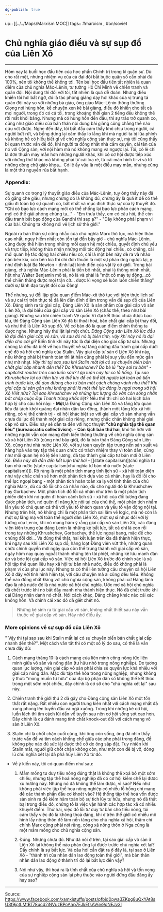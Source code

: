 ```yaml
---
dg-publish: true
---
```

up:: [[../../Maps/Marxism MOC]]
tags:: #marxism , #on/soviet 

# Chủ nghĩa giáo điều và sự sụp đổ của Liên Xô
***
 Hôm nay là buổi học đầu tiên của học phần Chính trị trong kì quân sự. Dù cho rất mệt, nhưng nhiệm vụ của cả đại đội bắt buộc quân số cần phải đủ 100%, nên tôi không thể không tới. Tên bài học đầu tiên tất nhiên là quan điểm của chủ nghĩa Mác-Lênin, tư tưởng Hồ Chí Minh về chiến tranh và quân đội. Nội dung thì đối với tôi, tất nhiên là quá dễ đoán. Nhưng điều khiến tôi hơi bất ngờ, đó là tác phong giảng dạy hơi khác của vị trung tá quân đội này so với những bà giáo, ông giáo Mác-Lênin thông thường. Giọng nói hùng hồn, kể chuyện xen kẽ bài giảng, điều đó khiến cho tất cả mọi người, trong đó có cả tôi, trong khoảng thời gian 2 tiếng đều không thể rời mắt khỏi bảng. Nhưng mà có hùng hồn đến đâu, thì sự tráo trở quanh co, cũng như giáo điều của bản thân nội dung bài giảng cũng chẳng thể nào cứu vớt được. Nghe đến đây, tôi bắt đầu cảm thấy khó chịu trong người, cả người bứt rứt, và bỗng dưng lại cảm thấy lo lắng khi mà người ta bị lừa phỉnh và không hề có hiểu biết gì về chủ nghĩa cộng sản thực sự, mà tôi cũng thấy bi quan trước vấn đề đó, khi người ta đồng nhất nhà cầm quyền, cái tên của nó với Cộng sản, với nội hàm mà nó không mang và ngược lại. Tôi, có lẽ chỉ là đơn thuần may mắn hơn những người khác, khi có cơ hội được tiếp xúc với những thứ khác mà không phải từ cái loa rè, từ cái màn hình ti-vi và từ những dòng chữ giáo khoa... Có lẽ ấy vừa là một điều may mắn, nhưng cũng là một thứ nguyền rủa bất hạnh.

### **Appendix:**
Sự quanh co trong lý thuyết giáo điều của Mác-Lênin, tuy ông thầy này đã cố gắng che giấu, nhưng chừng đó là không đủ, chừng ấy là quá ít để có thể giấu đi toàn bộ sự quanh co, bất nhất và mục đích thực sự của lý thuyết đó. "Chỉ có bạo lực cách mạng mới có thể chống lại bạo lực phản cách mạng, mới có thể giải phóng chúng ta..." - "Em thưa thầy, em có câu hỏi, thế còn đấu tranh bất bạo động của Gandhi thì sao ạ?" - "Đây không phải phạm vi của bài. Chúng ta không nói về lịch sử thế giới."

Ngoài ra bản thân sự cứng nhắc của chủ nghĩa Marx thô tục, mà hiện thân cao nhất, nguy hiểm nhất còn tồn tại đến bây giờ - chủ nghĩa Mác-Lênin, cũng được thể hiện trong những mối quan hệ một chiều, quyết định chủ yếu và trực tiếp, không thừa nhận những mối tác động hai chiều, có chăng, cái mối quan hệ tác động hai chiều nếu có, chỉ là một bên này đẻ ra và nhào nặn bên kia, còn bên kia thì chỉ đơn thuần là một sự phản ứng ngược lại, y như định luật Ba Newton - định luật kinh điển của vật lý cơ giới. Trong bài giảng, chủ nghĩa Mác-Lênin phải là tiến bộ nhất, phải là thông minh nhất, hệt như Walter Benjamin mô tả, nó là và phải là "một cỗ máy tự động...có thể chiến thắng được mọi trận cờ... được kì vọng sẽ luôn luôn chiến thắng" dưới sự lãnh đạo tuyệt đối của Đảng!

Thế nhưng, sự đối lập giữa quan điểm Mác-xít thô tục với hiện thực lịch sử và sự cai trị trên thực tế đã lên đến đỉnh điểm trong vấn đề sụp đổ của Liên Xô. Đảng sinh ra từ giai cấp, Đảng Liên Xô là sản phẩm của giai cấp vô sản Liên Xô, là đại biểu của giai cấp vô sản Liên Xô (chắc thế, theo như bài giảng). Nhưng sau khi chiến tranh Vệ quốc Vĩ đại kết thúc chưa được bao lâu, thì Đảng Cộng sản Liên Xô đã bị thoái hoá, bản chất giai cấp bị thay đổi, và như thế là Liên Xô sụp đổ. Về cơ bản đó là quan điểm chính thống ta được nghe. Nhưng hãy thử lật lại một chút. *Đảng Cộng sản Liên Xô lúc đầu là đại diện giai cấp vô sản, và sau đó nó bị biến tính, vậy khi này nó là đại diện cho cái gì?* Biến tính khi này tức là đại diện cho giai cấp tư sản. Nhưng chúng ta đều đã biết về học thuyết về sự tăng cường đấu tranh giai cấp dưới chế độ xã hội chủ nghĩa của Stalin. Vậy giai cấp tư sản ở Liên Xô khi này, nếu không phải bị thanh toán thì ắt hẳn cũng phải bị suy yếu đến mức gần như mờ nhạt. *Vậy thì tại sao sau khi Stalin mất lại có sự chuyển biến bản chất giai cấp nhanh đến thế? Do Khrushchev? Do bè lũ "tay sai tư bản" - capitalist roader trèo cao luồn sâu? Lập luận này lại có lỗ hổng. Tại sao Khrushchev lại có tiềm lực và thế lực để có thể lật ngược lại toàn bộ tiến trình trước kia, để dọn đường cho tư bản một cách chóng vánh như thế? Khi giai cấp tư sản gần như không phải là một thế lực đáng lo ngại trong xã hội Xô Viết nữa? Tại sao Khrushchev và những lực lượng đó vẫn còn sống nhăn bất chấp cuộc Đại Thanh trừng khốc liệt?* Nếu thế thì chỉ có hai kịch bản hợp lý cho câu hỏi này: 
    - **Một**,là Đảng Cộng sản Liên Xô và tầng lớp quan liêu đã tách khỏi quảng đại nhân dân lao động, thành một tầng lớp xã hội riêng, có vị thế chính trị - xã hội khác biệt so với giai cấp vô sản nhưng vẫn chưa đủ lực để thành một giai cấp riêng, nhưng chắc chắn không phải giai cấp vô sản. Điều này sẽ dẫn ta đến với học thuyết **"chủ nghĩa tập thể quan liêu" (bureaucratic collectivism)**. 
    -   **Còn kịch bản thứ hai**, khó tin hơn với những người vẫn còn mang định kiến thông thường về chủ nghĩa cộng sản và xã hội Liên Xô (cũng như bây giờ), đó là bản thân Đảng Cộng sản Liên Xô, cũng như nhà nước Liên Xô, với sự toàn quyền tập trung nền sản xuất và hàng hoá vào tay tập thể quan chức có trách nhiệm thay vì toàn dân, cũng như mối quan hệ nô lệ tiền lương, đã tạo thành giai cấp tư bản mới ở Liên Xô. *Điều này đã dẫn đến kết luận thứ hai* - [[state capitalism)](chủ nghĩa tư bản nhà nước (state capitalism|chủ nghĩa tư bản nhà nước (state capitalism)]]). Rõ ràng là một phân tích mang tính lịch sử - xã hội toàn diện như vậy chắc chắn sẽ hơn một phân tích dựa vào cá nhân, hay là đổ lỗi cho thế lực ngoại bang - một phân tích hoàn toàn xa lạ với tinh thần của chủ nghĩa Marx, dù có đổ lỗi cho cá nhân nào, dù cho người đó là Khrushchev hay Gorbachev. Một phân tích đổ lỗi cá nhân như trên là một phân tích phiến diện khi nó quên đi hoàn cảnh lịch sử - xã hội của đối tượng đang được phân tích, nó quên đi năng lực nội tại của chủ thể, một phân tích nhầm lẫn yếu tố chủ quan cá thể với yếu tố khách quan và yếu tố vận động nội tại. Nhưng trên hết, nó không chỉ là một phân tích sai lầm về logic, mà nó còn là một sự lăng mạ với toàn thể người dân Liên Xô, một sự sỉ nhục đối với lý tưởng của Lenin, khi nó mang hàm ý rằng giai cấp vô sản Liên Xô, các đảng viên kiên trung của đảng Lenin là những kẻ bất lực, tất cả chỉ là con rối trong tay những Khrushchev, Gorbachev, thế lực ngoại bang, mặc để cho chúng đổi dời... Và đúng thế thật, hai kết luận trên kia đã thành hiện thực, khi ngay sau khi Liên Xô sụp đổ, hàng loạt Đảng viên vứt thẻ, những quan chức chính quyền mới ngày qua còn thề trung thành với giai cấp vô sản, ngày hôm nay quay ngoắt thành những tên tài phiệt, những kẻ lưu manh đàn áp và bóc lột giai cấp vô sản. Việc xã hội Liên Xô trước đó chính xác là xã hội tập thể quan liêu hay xã hội tư bản nhà nước, điều đó không phải là phạm vi của phụ lục này. Nhưng ta có thể liên tưởng câu chuyện xã hội Liên Xô ở đây với tình hình hiện tại, với câu chuyện mà ai cũng đều hiểu. Không thể nào đồng nhất Đảng với chủ nghĩa cộng sản, không phải cứ Đảng lãnh đạo là nhà nước đó là nhà nước xã hội chủ nghĩa. Ước mơ xã hội chủ nghĩa đã chết trước khi nó bắt đầu manh nha thành hiện thực. Nó đã chết trước khi cái Đảng nhân danh nó chết. Nói cách khác, Đảng chẳng khác nào cái xác không hồn. Và chính cái xác đó đã giết chết nó.

> Những kẻ sinh ra từ giai cấp vô sản, không nhất thiết sau này vẫn thuộc về giai cấp vô sản. Hãy nhớ điều ấy.

### More opinions về sự sụp đổ của Liên Xô
" Vậy thì tại sao sau khi Stalin mất lại có sự chuyển biến bản chất giai cấp nhanh đến thế?". Một cách vắn tắt thì có một số lý do sau, có thể là vẫn chưa đầy đủ:

  1. Cách mạng tháng 10 là cách mạng của liên minh công nông tức liên minh giữa vô sản và nông dân (tư hữu nhỏ trong nông nghiệp). Do tương quan lực lượng, nên giai cấp vô sản phải chia sẻ quyền lực khá nhiều với giai cấp nông dân. Mặc dù tập thể hóa trong nông nghiệp, nhưng không ý thức "mong muốn tư hữu" của đại bộ phận dân số không thể kết thúc trong một sớm một chiều, đây chính là cơ sở cho "chủ nghĩa xét lại" sau này.

  2. Chiến tranh thế giới thứ 2 đã gây cho Đảng cộng sản Liên Xô một tổn thất rất nặng. Rất nhiều con người trung kiên nhất với cách mạng nhất đã xung phong lên tuyến đầu và ngã xuống. Trong khi những kẻ cơ hội, luồn lách thì tìm cách lủi dần về tuyến sau nên cơ hội sống sót cao hơn. Đây chính là cú đánh mang tính chất knock-out đối với cách mạng vô sản ở Liên Xô.

  3. Stalin chỉ là chốt chặn cuối cùng, khi ông còn sống, ông đã nhìn thấy trước vấn đề và tìm cách khống chế giữa các phe phái trong đảng, để không phe nào đủ sức lật được thế cờ do ông sắp đặt. Tuy nhiên khi Stalin mất, người giữ chốt chặn không còn, như một con đê bị vỡ, dòng lũ chủ nghĩa xét lại đã phá hủy Liên Xô từ đó.

- Về ý kiến này, tôi có quan điểm như sau:

    1. Mầm mống tư duy tiểu nông đúng thật là không thể xoá bỏ một sớm chiều, nhưng tập thể hoá nông nghiệp đã có cơ hội kiềm chế lại được xu hướng này. Nhưng nó đã không thể làm được, vì sao? Nếu như không phải việc tập thể hoá nông nghiệp có nhiều lỗ hổng chí mạng để các thành phần đầu cơ khoét vào? Hệ thống tập thể hoá vốn được sản sinh ra để kiềm hãm toàn bộ sự tích lũy tư hữu, nhưng nó đã thất bại trong điều đó, chứng tỏ là việc vận hành các hợp tác xã có nhiều khuyết điểm. Thứ hai, việc đổ lỗi tư duy tư bản cho tiểu nông, tôi cảm thấy việc đó là không thoả đáng, khi ở trên thế giới có nhiều mô hình lấy nông thôn để làm nền tảng cho chủ nghĩa xã hội, thậm chí chính Marx cũng phải nói rằng, công xã nông thôn ở Nga cũng là một mầm mống cho chủ nghĩa cộng sản.

    2. Đúng. Nhưng chưa đủ. Như đã nói ở trên, tại sao giai cấp vô sản ở Liên Xô lại không thể nào phản ứng lại được trước chủ nghĩa xét lại? Đấy chính là sự bất lực. Và câu hỏi cần đặt ra ở đây là, tại sao ở Liên Xô - "thành trì của nhân dân lao động toàn thế giới", mà bản thân nhân dân lao động ở thành trì đó lại bất lực đến vậy?

    3. Nói như vậy, thì hoá ra là tính chất của chủ nghĩa xã hội và tồn vong của sự nghiệp cộng sản lại phụ thuộc vào người đứng đầu đảng ấy hay sao?

***
Source: https://www.facebook.com/xamxistuffs/posts/pfbid0pwa3ZKpg8uQxYAt8sU3f9jptLMtBT78ucd2iNVuzBPoAhp7EJkEfsAV6v9oNEJv3l